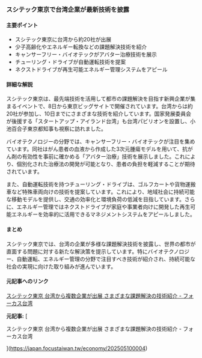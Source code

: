 ### スシテック東京で台湾企業が最新技術を披露

#### 主要ポイント
- スシテック東京に台湾から約20社が出展
- 少子高齢化やエネルギー転換などの課題解決技術を紹介
- キャンサーフリー・バイオテックがアバター治療技術を展示
- チューリング・ドライブが自動運転技術を提案
- ネクストドライブが再生可能エネルギー管理システムをアピール

#### 詳細な解説
スシテック東京は、最先端技術を活用して都市の課題解決を目指す新興企業が集まるイベントで、8日から東京ビッグサイトで開催されています。台湾からは約20社が参加し、10日までにさまざまな技術を紹介しています。国家発展委員会が後援する「スタートアップ・アイランド台湾」も台湾パビリオンを設置し、小池百合子東京都知事も視察に訪れました。

バイオテクノロジーの分野では、キャンサーフリー・バイオテックが注目を集めています。同社はがん患者の血液から作成した3次元腫瘍モデルを用いて、抗がん剤の有効性を事前に確かめる「アバター治療」技術を展示しました。これにより、個別化された治療法の開発が可能となり、患者の負担を軽減することが期待されています。

また、自動運転技術を持つチューリング・ドライブは、ゴルフカートや貨物運搬車など特殊車両向けの技術を提案しています。これにより、地域社会に持続可能な移動モデルを提供し、交通の効率化と環境負荷の低減を目指しています。さらに、エネルギー管理ではネクストドライブが家庭や事業者向けに開発した再生可能エネルギーを効率的に活用できるマネジメントシステムをアピールしました。

#### まとめ
スシテック東京では、台湾の企業が多様な課題解決技術を披露し、世界の都市が直面する問題に対する新たな解決策を提示しています。特にバイオテクノロジー、自動運転、エネルギー管理の分野で注目すべき技術が紹介され、持続可能な社会の実現に向けた取り組みが進んでいます。

#### 元記事へのリンク
[スシテック東京 台湾から複数企業が出展 さまざまな課題解決の技術紹介 - フォーカス台湾](https://focustaiwan.tw/society/202505100005)

**元記事:** [
 スシテック東京 台湾から複数企業が出展 さまざまな課題解決の技術紹介 - フォーカス台湾
](https://japan.focustaiwan.tw/economy/202505100004)